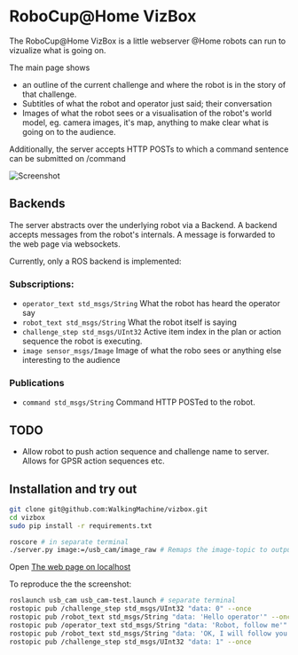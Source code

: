 RoboCup@Home VizBox
===================

The RoboCup@Home VizBox is a little webserver @Home robots can run to vizualize what is going on. 

The main page shows
- an outline of the current challenge and where the robot is in the story of that challenge. 
- Subtitles of what the robot and operator just said; their conversation
- Images of what the robot sees or a visualisation of the robot's world model, eg. camera images, it's map, anything to make clear what is going on to the audience. 

Additionally, the server accepts HTTP POSTs to which a command sentence can be submitted on /command

![Screenshot](https://github.com/LoyVanBeek/vizbox/blob/master/screenshot.png)

Backends
--------

The server abstracts over the underlying robot via a Backend. A backend accepts messages from the robot's internals. A message is forwarded to the web page via websockets.

Currently, only a ROS backend is implemented:

### Subscriptions:

* ```operator_text std_msgs/String``` What the robot has heard the operator say
* ```robot_text std_msgs/String``` What the robot itself is saying
* ```challenge_step std_msgs/UInt32``` Active item index in the plan or action sequence the robot is executing. 
* ```image sensor_msgs/Image``` Image of what the robo sees or anything else interesting to the audience

### Publications
* ```command std_msgs/String``` Command HTTP POSTed to the robot. 

TODO
----

* Allow robot to push action sequence and challenge name to server. Allows for GPSR action sequences etc.

Installation and try out
-------
```bash
git clone git@github.com:WalkingMachine/vizbox.git
cd vizbox
sudo pip install -r requirements.txt

roscore # in separate terminal
./server.py image:=/usb_cam/image_raw # Remaps the image-topic to output of the USB cam, see below
```

Open [The web page on localhost](http://localhost:8888)

To reproduce the the screenshot:
```bash
roslaunch usb_cam usb_cam-test.launch # separate terminal
rostopic pub /challenge_step std_msgs/UInt32 "data: 0" --once
rostopic pub /robot_text std_msgs/String "data: 'Hello operator'" --once
rostopic pub /operator_text std_msgs/String "data: 'Robot, follow me'" --once
rostopic pub /robot_text std_msgs/String "data: 'OK, I will follow you'" --once;
rostopic pub /challenge_step std_msgs/UInt32 "data: 1" --once
```
